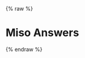 ---
---

{% raw %}
<h1 class="hero-title">Miso Answers</h1>
<div id="miso-ask-combo" class="miso-ask-combo"></div>
<script>
const misocmd = window.misocmd || (window.misocmd = []);
misocmd.push(async () => {
  const { searchParams } = new URL(window.location.href);
  const apiKey = searchParams.get('key') || window.DEFAULT_ASK_API_KEY;
  const questionId = searchParams.get('qid');
  const client = new MisoClient(apiKey);
  await client.ui.ready;
  const { templates } = MisoClient.ui.defaults.ask;
  const rootElement = document.querySelector('#miso-ask-combo');
  rootElement.innerHTML = templates.root();
  if (questionId) {
    client.ui.ask.query({ questionId });
  }
});
</script>
{% endraw %}
